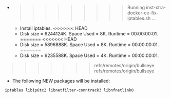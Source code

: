 * >>>>>>>>> Running inst-xtra-docker-ce-fix-iptables.sh ...
  * Install iptables.
<<<<<<< HEAD
  * Disk size = 6244124K. Space Used = 8K. Runtime = 00:00:00:01.
=======
<<<<<<< HEAD
  * Disk size = 5896888K. Space Used = 8K. Runtime = 00:00:00:01.
=======
  * Disk size = 6235588K. Space Used = 4K. Runtime = 00:00:00:01.
>>>>>>> refs/remotes/origin/bullseye
>>>>>>> refs/remotes/origin/bullseye
  * The following NEW packages will be installed:
  ```bash
iptables libip6tc2 libnetfilter-conntrack3 libnfnetlink0
  ```
